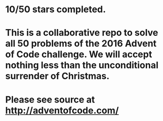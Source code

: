 # 10/50 stars completed.

# This is a collaborative repo to solve all 50 problems of the 2016 Advent of Code challenge. We will accept nothing less than the unconditional surrender of Christmas.

# Please see source at http://adventofcode.com/
